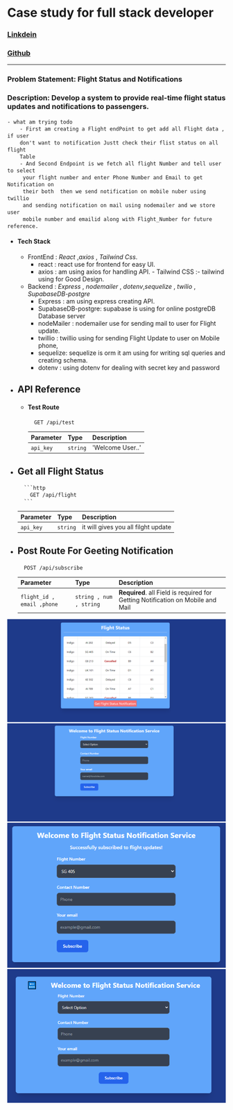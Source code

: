 
# Case study for full stack developer 

### [Linkdein](https://linkedin.com/in/sudo-abhinav/)
### [Github](https://github.com/sudo-abhinav)
----------------------

### Problem Statement: Flight Status and Notifications

### Description: Develop a system to provide real-time flight status updates and notifications to passengers.
    - what am trying todo 
        - First am creating a Flight endPoint to get add all Flight data , if user 
        don't want to notification Justt check their flist status on all flight 
        Table   
        - And Second Endpoint is we fetch all flight Number and tell user to select
         your flight number and enter Phone Number and Email to get Notification on 
         their both  then we send notification on mobile nuber using twillio 
         and sending notification on mail using nodemailer and we store user
         mobile number and emailid along with Flight_Number for future reference.


* #### Tech Stack
   - FrontEnd : *React* ,*axios* , *Tailwind Css*.
        - react : react use for frontend for easy UI.
        - axios : am using axios for handling API.
         - Tailwind CSS :- tailwind using for Good Design.
   - Backend : *Express* , *nodemailer* , *dotenv*,*sequelize* , *twilio* , *SupabaseDB-postgre* 
        - Express : am using express creating API.
        - SupabaseDB-postgre: supabase is using for online postgreDB Database server  
        - nodeMailer : nodemailer use for sending mail to user for Flight update.
        - twillio : twillio using for sending Flight Update to user on Mobile phone,
        - sequelize: sequelize is orm it am using for writing sql queries and creating schema.
        - dotenv : using dotenv for dealing with secret key and password 
   
- ## API Reference

    - #### Test Route

        ```http
          GET /api/test
        ```

        | Parameter | Type     | Description                |
        | :-------- | :------- | :------------------------- |
        | `api_key` | `string` |  'Welcome User..'  |


- ## Get all Flight Status

        ```http
          GET /api/flight
        ```

    | Parameter | Type     | Description                |
    | :-------- | :------- | :------------------------- |
    | `api_key` | `string` | it will gives you all filght update  |

- ## Post Route For Geeting Notification

    ```http
      POST /api/subscribe
    ```

    | Parameter | Type     | Description                       |
    | :-------- | :------- | :-------------------------------- |
    | `flight_id , email ,phone`      | `string , num , string` | **Required**. all Field is required for Getting Notification on Mobile and Mail |




![Status](image.png)
![notification](image-1.png)
![successfull](image-2.png)
![backButton](image-3.png)